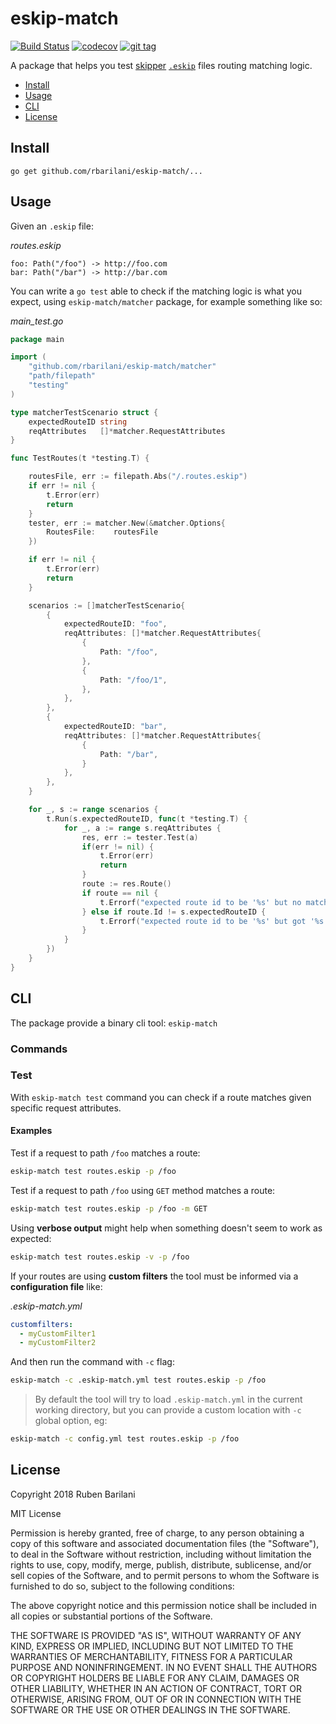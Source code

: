 # eskip-match

[![Build Status](https://travis-ci.org/rbarilani/eskip-match.svg?branch=master)](https://travis-ci.org/rbarilani/eskip-match)
[![codecov](https://codecov.io/gh/rbarilani/eskip-match/branch/master/graph/badge.svg)](https://codecov.io/gh/rbarilani/eskip-match)
[![git tag](https://img.shields.io/github/tag/rbarilani/eskip-match.svg)](https://img.shields.io/github/tag/rbarilani/eskip-match.svg)

A package that helps you test [skipper](https://github.com/zalando/skipper) [`.eskip`](https://zalando.github.io/skipper/dataclients/eskip-file/) files routing matching logic.



* [Install](#install)
* [Usage](#usage)
* [CLI](#cli)
* [License](#license)

## Install

```
go get github.com/rbarilani/eskip-match/...
```

## Usage

Given an `.eskip` file:

*routes.eskip*
```
foo: Path("/foo") -> http://foo.com
bar: Path("/bar") -> http://bar.com
```

You can write a `go test` able to check if the matching logic is what you expect, using `eskip-match/matcher` package, for example something like so:

*main_test.go*
```go
package main

import (
	"github.com/rbarilani/eskip-match/matcher"
	"path/filepath"
	"testing"
)

type matcherTestScenario struct {
	expectedRouteID string
	reqAttributes   []*matcher.RequestAttributes
}

func TestRoutes(t *testing.T) {

	routesFile, err := filepath.Abs("/.routes.eskip")
	if err != nil {
		t.Error(err)
		return
	}
	tester, err := matcher.New(&matcher.Options{
		RoutesFile:    routesFile
	})

	if err != nil {
		t.Error(err)
		return
	}

	scenarios := []matcherTestScenario{
		{
			expectedRouteID: "foo",
			reqAttributes: []*matcher.RequestAttributes{
				{
					Path: "/foo",
				},
				{
					Path: "/foo/1",
				},
			},
		},
		{
			expectedRouteID: "bar",
			reqAttributes: []*matcher.RequestAttributes{
				{
					Path: "/bar",
				}
			},
		},
	}

	for _, s := range scenarios {
		t.Run(s.expectedRouteID, func(t *testing.T) {
			for _, a := range s.reqAttributes {
				res, err := tester.Test(a)
				if(err != nil) {
					t.Error(err)
					return
				}
				route := res.Route()
				if route == nil {
					t.Errorf("expected route id to be '%s' but no match\n request: %s", s.expectedRouteID, a.Path)
				} else if route.Id != s.expectedRouteID {
					t.Errorf("expected route id to be '%s' but got '%s'\n request: %s", s.expectedRouteID, route.Id, a.Path)
				}
			}
		})
	}
}

```

## CLI

The package provide a binary cli tool: `eskip-match`

### Commands

### Test

With `eskip-match test` command you can check if a route matches given specific request attributes.

#### Examples

Test if a request to path `/foo` matches a route:

```bash
eskip-match test routes.eskip -p /foo
```

Test if a request to path `/foo` using `GET` method matches a route:

```bash
eskip-match test routes.eskip -p /foo -m GET
```

Using **verbose output** might help when something doesn't seem to work as expected:

```bash
eskip-match test routes.eskip -v -p /foo
```

If your routes are using **custom filters** the tool must be informed via a **configuration file** like:

*.eskip-match.yml*
```yaml
customfilters:
  - myCustomFilter1
  - myCustomFilter2
```

And then run the command with `-c` flag:

```bash
eskip-match -c .eskip-match.yml test routes.eskip -p /foo
```

> By default the tool will try to load `.eskip-match.yml` in the current working directory, but you can provide a custom location with `-c` global option, eg:
```bash
eskip-match -c config.yml test routes.eskip -p /foo
```

## License

Copyright 2018 Ruben Barilani

MIT License

Permission is hereby granted, free of charge, to any person obtaining a copy of this software and associated documentation files (the "Software"), to deal in the Software without restriction, including without limitation the rights to use, copy, modify, merge, publish, distribute, sublicense, and/or sell copies of the Software, and to permit persons to whom the Software is furnished to do so, subject to the following conditions:

The above copyright notice and this permission notice shall be included in all copies or substantial portions of the Software.

THE SOFTWARE IS PROVIDED "AS IS", WITHOUT WARRANTY OF ANY KIND, EXPRESS OR IMPLIED, INCLUDING BUT NOT LIMITED TO THE WARRANTIES OF MERCHANTABILITY, FITNESS FOR A PARTICULAR PURPOSE AND NONINFRINGEMENT. IN NO EVENT SHALL THE AUTHORS OR COPYRIGHT HOLDERS BE LIABLE FOR ANY CLAIM, DAMAGES OR OTHER LIABILITY, WHETHER IN AN ACTION OF CONTRACT, TORT OR OTHERWISE, ARISING FROM, OUT OF OR IN CONNECTION WITH THE SOFTWARE OR THE USE OR OTHER DEALINGS IN THE SOFTWARE.
